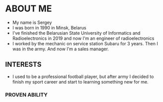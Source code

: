 # **ABOUT ME**
- My name is Sergey
- I was born in 1990 in Minsk, Belarus
- I've finished the Belarusian State University of Informatics and Radioelectronics in 2019 and now I'm an engineer of radioelectronics
- I worked by the mechanic on service station Subaru for 3 years. Then I was in the army. And now I'm a sales manager.

## **INTERESTS**
- I used to be a professional football player, but after army I decided to finish my sport career and start to learning something new for me.

### **PROVEN ABILITY**
